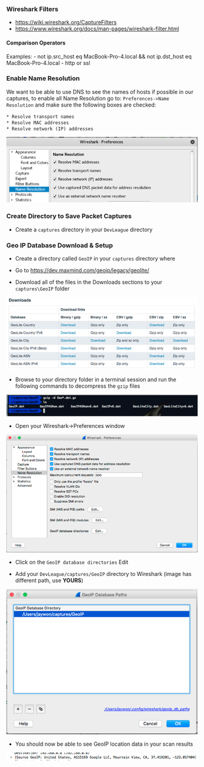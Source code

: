 ### Wireshark Filters
- https://wiki.wireshark.org/CaptureFilters
- https://www.wireshark.org/docs/man-pages/wireshark-filter.html

#### Comparison Operators


Examples: 
    - not ip.src_host eq MacBook-Pro-4.local && not ip.dst_host eq MacBook-Pro-4.local
    - http or ssl
    
### Enable Name Resolution
We want to be able to use DNS to see the names of hosts if possible in our captures, to enable all Name Resolution go to: `Preferences->Name Resolution` and make sure the following boxes are checked:

    * Resolve transport names
    * Resolve MAC addresses
    * Resolve network (IP) addresses
    
![Wireshark Name Resolution](img/wireshark-name-resolution-settings.png)

### Create Directory to Save Packet Captures
* Create a `captures` directory in your `DevLeague` directory

### Geo IP Database Download & Setup

* Create a directory called `GeoIP` in your `captures` directory where 

* Go to https://dev.maxmind.com/geoip/legacy/geolite/

* Download all of the files in the Downloads sections to your `captures\GeoIP` folder

![title](img/wireshark-geoip-list.png)

* Browse to your directory folder in a terminal session and run the following commands to decompress the `gzip` files

![title](img/geoip-extract.png)

* Open your Wireshark->Preferences window

![title](img/wireshark-preferences-name-resolution.png)

* Click on the `GeoIP database directories` Edit

* Add your `DevLeague/captures/GeoIP` directory to Wireshark (image has different path, use **YOURS**)

![title](img/wireshark-geoip-directory.png)

* You should now be able to see GeoIP location data in your scan results

![title](img/wireshark-geoip-result.png)